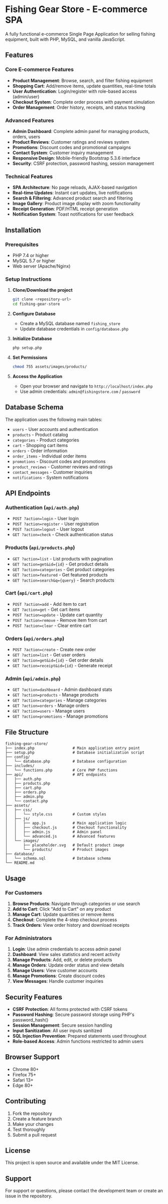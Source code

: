 # Fishing Gear Store - E-commerce SPA

A fully functional e-commerce Single Page Application for selling fishing equipment, built with PHP, MySQL, and vanilla JavaScript.

## Features

### Core E-commerce Features
- **Product Management**: Browse, search, and filter fishing equipment
- **Shopping Cart**: Add/remove items, update quantities, real-time totals
- **User Authentication**: Login/register with role-based access (admin/user)
- **Checkout System**: Complete order process with payment simulation
- **Order Management**: Order history, receipts, and status tracking

### Advanced Features
- **Admin Dashboard**: Complete admin panel for managing products, orders, users
- **Product Reviews**: Customer ratings and reviews system
- **Promotions**: Discount codes and promotional campaigns
- **Contact System**: Customer inquiry management
- **Responsive Design**: Mobile-friendly Bootstrap 5.3.6 interface
- **Security**: CSRF protection, password hashing, session management

### Technical Features
- **SPA Architecture**: No page reloads, AJAX-based navigation
- **Real-time Updates**: Instant cart updates, live notifications
- **Search & Filtering**: Advanced product search and filtering
- **Image Gallery**: Product image display with zoom functionality
- **Receipt Generation**: PDF/HTML receipt generation
- **Notification System**: Toast notifications for user feedback

## Installation

### Prerequisites
- PHP 7.4 or higher
- MySQL 5.7 or higher
- Web server (Apache/Nginx)

### Setup Instructions

1. **Clone/Download the project**
   ```bash
   git clone <repository-url>
   cd fishing-gear-store
   ```

2. **Configure Database**
   - Create a MySQL database named `fishing_store`
   - Update database credentials in `config/database.php`

3. **Initialize Database**
   ```bash
   php setup.php
   ```

4. **Set Permissions**
   ```bash
   chmod 755 assets/images/products/
   ```

5. **Access the Application**
   - Open your browser and navigate to `http://localhost/index.php`
   - Use admin credentials: `admin@fishingstore.com` / `password`

## Database Schema

The application uses the following main tables:
- `users` - User accounts and authentication
- `products` - Product catalog
- `categories` - Product categories
- `cart` - Shopping cart items
- `orders` - Order information
- `order_items` - Individual order items
- `promotions` - Discount codes and promotions
- `product_reviews` - Customer reviews and ratings
- `contact_messages` - Customer inquiries
- `notifications` - System notifications

## API Endpoints

### Authentication (`api/auth.php`)
- `POST ?action=login` - User login
- `POST ?action=register` - User registration
- `POST ?action=logout` - User logout
- `GET ?action=check` - Check authentication status

### Products (`api/products.php`)
- `GET ?action=list` - List products with pagination
- `GET ?action=get&id={id}` - Get product details
- `GET ?action=categories` - Get product categories
- `GET ?action=featured` - Get featured products
- `GET ?action=search&q={query}` - Search products

### Cart (`api/cart.php`)
- `POST ?action=add` - Add item to cart
- `GET ?action=get` - Get cart items
- `POST ?action=update` - Update cart quantity
- `POST ?action=remove` - Remove item from cart
- `POST ?action=clear` - Clear entire cart

### Orders (`api/orders.php`)
- `POST ?action=create` - Create new order
- `GET ?action=list` - Get user orders
- `GET ?action=get&id={id}` - Get order details
- `GET ?action=receipt&id={id}` - Generate receipt

### Admin (`api/admin.php`)
- `GET ?action=dashboard` - Admin dashboard stats
- `GET ?action=products` - Manage products
- `GET ?action=categories` - Manage categories
- `GET ?action=orders` - Manage orders
- `GET ?action=users` - Manage users
- `GET ?action=promotions` - Manage promotions

## File Structure

```
fishing-gear-store/
├── index.php                 # Main application entry point
├── setup.php                 # Database initialization script
├── config/
│   └── database.php          # Database configuration
├── includes/
│   └── functions.php         # Core PHP functions
├── api/                      # API endpoints
│   ├── auth.php
│   ├── products.php
│   ├── cart.php
│   ├── orders.php
│   ├── admin.php
│   └── contact.php
├── assets/
│   ├── css/
│   │   └── style.css         # Custom styles
│   ├── js/
│   │   ├── app.js            # Main application logic
│   │   ├── checkout.js       # Checkout functionality
│   │   ├── admin.js          # Admin panel
│   │   └── advanced.js       # Advanced features
│   └── images/
│       ├── placeholder.svg   # Default product image
│       └── products/         # Product images
├── database/
│   └── schema.sql            # Database schema
└── README.md
```

## Usage

### For Customers
1. **Browse Products**: Navigate through categories or use search
2. **Add to Cart**: Click "Add to Cart" on any product
3. **Manage Cart**: Update quantities or remove items
4. **Checkout**: Complete the 4-step checkout process
5. **Track Orders**: View order history and download receipts

### For Administrators
1. **Login**: Use admin credentials to access admin panel
2. **Dashboard**: View sales statistics and recent activity
3. **Manage Products**: Add, edit, or delete products
4. **Manage Orders**: Update order status and view details
5. **Manage Users**: View customer accounts
6. **Manage Promotions**: Create discount codes
7. **View Messages**: Handle customer inquiries

## Security Features

- **CSRF Protection**: All forms protected with CSRF tokens
- **Password Hashing**: Secure password storage using PHP's password_hash()
- **Session Management**: Secure session handling
- **Input Sanitization**: All user inputs sanitized
- **SQL Injection Prevention**: Prepared statements used throughout
- **Role-based Access**: Admin functions restricted to admin users

## Browser Support

- Chrome 80+
- Firefox 75+
- Safari 13+
- Edge 80+

## Contributing

1. Fork the repository
2. Create a feature branch
3. Make your changes
4. Test thoroughly
5. Submit a pull request

## License

This project is open source and available under the MIT License.

## Support

For support or questions, please contact the development team or create an issue in the repository.